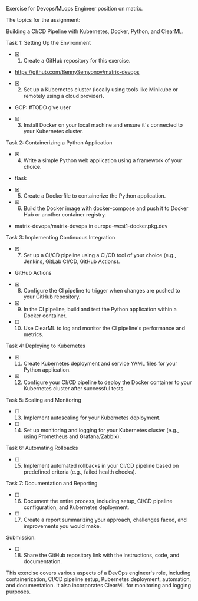 Exercise for Devops/MLops Engineer position on matrix.

 

The topics for the assignment:

Building a CI/CD Pipeline with Kubernetes, Docker, Python, and ClearML.

 

Task 1: Setting Up the Environment

 

- [x] 1. Create a GitHub repository for this exercise.
- https://github.com/BennySemyonov/matrix-devops

- [x] 2. Set up a Kubernetes cluster (locally using tools like Minikube or remotely using a cloud provider).
- GCP: #TODO give user

- [x] 3. Install Docker on your local machine and ensure it's connected to your Kubernetes cluster.

 

Task 2: Containerizing a Python Application

 

- [x] 4. Write a simple Python web application using a framework of your choice.
- flask

- [x] 5. Create a Dockerfile to containerize the Python application.

- [x] 6. Build the Docker image with docker-compose and push it to Docker Hub or another container registry.
- matrix-devops/matrix-devops in europe-west1-docker.pkg.dev

 

Task 3: Implementing Continuous Integration

 

- [x] 7. Set up a CI/CD pipeline using a CI/CD tool of your choice (e.g., Jenkins, GitLab CI/CD, GitHub Actions).
- GitHub Actions

- [x] 8. Configure the CI pipeline to trigger when changes are pushed to your GitHub repository.

- [x] 9. In the CI pipeline, build and test the Python application within a Docker container.

- [ ] 10. Use ClearML to log and monitor the CI pipeline's performance and metrics.

 

Task 4: Deploying to Kubernetes

 

- [x] 11. Create Kubernetes deployment and service YAML files for your Python application.

- [x] 12. Configure your CI/CD pipeline to deploy the Docker container to your Kubernetes cluster after successful tests.

 

Task 5: Scaling and Monitoring

 

- [ ] 13. Implement autoscaling for your Kubernetes deployment.

- [ ] 14. Set up monitoring and logging for your Kubernetes cluster (e.g., using Prometheus and Grafana/Zabbix).

 

Task 6: Automating Rollbacks

 

- [ ] 15. Implement automated rollbacks in your CI/CD pipeline based on predefined criteria (e.g., failed health checks).

 

Task 7: Documentation and Reporting

 

- [ ] 16. Document the entire process, including setup, CI/CD pipeline configuration, and Kubernetes deployment.

- [ ] 17. Create a report summarizing your approach, challenges faced, and improvements you would make.

 

Submission:

 

- [ ] 18. Share the GitHub repository link with the instructions, code, and documentation.

 

This exercise covers various aspects of a DevOps engineer's role, including containerization, CI/CD pipeline setup, Kubernetes deployment, automation, and documentation. It also incorporates ClearML for monitoring and logging purposes.
